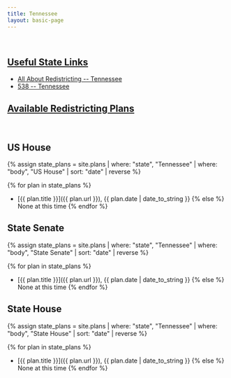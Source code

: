 ```yaml
---
title: Tennessee
layout: basic-page
---
```


<br>

<u>Useful State Links</u>
---

- [All About Redistricting -- Tennessee](https://redistricting.lls.edu/state/tennessee/?cycle=2020&level=Congress&startdate=)
- [538 -- Tennessee](https://projects.fivethirtyeight.com/redistricting-2022-maps/tennessee/)

<u>Available Redistricting Plans</u>
---

<br>

US House
---
{% assign state_plans = site.plans | where: "state", "Tennessee" | where: "body", "US House" | sort: "date" | reverse %}

{% for plan in state_plans %}
- [{{ plan.title }}]({{ plan.url }}), {{ plan.date | date_to_string }}
{% else %}
None at this time
{% endfor %}

State Senate
---
{% assign state_plans = site.plans | where: "state", "Tennessee" | where: "body", "State Senate" | sort: "date" | reverse %}

{% for plan in state_plans %}
- [{{ plan.title }}]({{ plan.url }}), {{ plan.date | date_to_string }}
{% else %}
None at this time
{% endfor %}


State House
---
{% assign state_plans = site.plans | where: "state", "Tennessee" | where: "body", "State House" | sort: "date" | reverse %}

{% for plan in state_plans %}
- [{{ plan.title }}]({{ plan.url }}), {{ plan.date | date_to_string }}
{% else %}
None at this time
{% endfor %}
